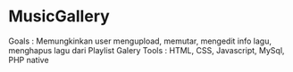 # MusicGallery
Goals :  Memungkinkan user mengupload, memutar, mengedit info lagu, menghapus lagu dari Playlist Galery
Tools : HTML, CSS, Javascript, MySql, PHP native
